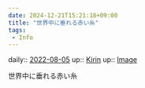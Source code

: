 ```yaml
---
date: 2024-12-21T15:21:18+09:00
title: "世界中に垂れる赤い糸"
tags:
 - Info
---
```


daily:: [2022-08-05](../Daily_Note/2022-08-05.md)
up:: [Kirin](../Bar/Novel/Nacaria/Kirin.md)
up:: [Image](../Bar/Novel/Topics/Image.md)

世界中に垂れる赤い糸